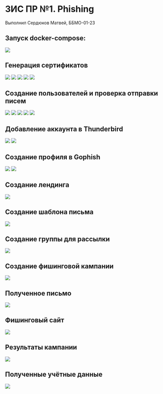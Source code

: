 # ЗИС ПР №1. Phishing

Выполнил Сердюков Матвей, ББМО-01-23

## Запуск docker-compose:
![](lab-1-screens/start-compose.png)

## Генерация сертификатов

![](lab-1-screens/gen-cert-1.png)
![](lab-1-screens/gen-cert-2.png)
![](lab-1-screens/gen-cert-3.png)
![](lab-1-screens/gen-cert-4.png)
![](lab-1-screens/restart.png)

## Создание пользователей и проверка отправки писем
![](lab-1-screens/create-users.png)
![](lab-1-screens/send-mail-1.png)
![](lab-1-screens/send-mail-2.png)
![](lab-1-screens/send-mail-3.png)
![](lab-1-screens/send-mail-4.png)

## Добавление аккаунта в Thunderbird
![](lab-1-screens/connect-account.png)
![](lab-1-screens/new-mail.png)

## Создание профиля в Gophish
![](lab-1-screens/new-profile.png)
![](lab-1-screens/test-mail.png)

## Создание лендинга
![](lab-1-screens/new-landing.png)

## Создание шаблона письма
![](lab-1-screens/new-template.png)

## Создание группы для рассылки
![](lab-1-screens/new-group.png)

## Создание фишинговой кампании
![](lab-1-screens/new-campaign.png)

## Полученное письмо
![](lab-1-screens/phish-email.png)

## Фишинговый сайт
![](lab-1-screens/phish-site.png)

## Результаты кампании
![](lab-1-screens/campaign-results-2.png)

## Полученные учётные данные
![](lab-1-screens/results.png)


